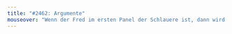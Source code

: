 ```yaml
---
title: "#2462: Argumente"
mouseover: "Wenn der Fred im ersten Panel der Schlauere ist, dann wird Fred wohl mit der Zeit immer unschlauer. Oder der Schlauheitsgrad wird täglich zurückgesetzt. - Mmh. Ich weiß nicht, was stimmt. Aber es ist ja auch gerade später Abend."
---
```

